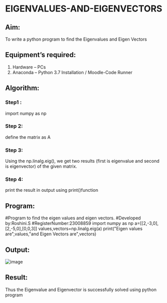 # EIGENVALUES-AND-EIGENVECTORS
## Aim:
To write a python program to find the Eigenvalues and Eigen Vectors
## Equipment’s required:
1. 	Hardware – PCs
2. 	Anaconda – Python 3.7 Installation / Moodle-Code Runner
## Algorithm:
### Step1 : 
import numpy as np
### Step 2: 
define the matrix as A
### Step 3: 
Using the np.linalg.eig(),  we get two results (first is eigenvalue and second is eigenvector) of the given matrix.
### Step 4: 
print the result in output using print()function
## Program:
#Program to find the eigen values and eigen vectors.
#Developed by:Roshini.S
#RegisterNumber:23008859
import numpy as np
a=[[2,-3,0],[2,-5,0],[0,0,3]]
values,vectors=np.linalg.eig(a)
print("Eigen values are",values,"and Eigen Vectors are",vectors)

## Output:
![image](https://github.com/23008859/EIGENVALUES-AND-EIGENVECTORS/assets/139117979/f9637984-fedb-4ed8-a5fe-1a05c956ca72)

## Result:
Thus the Eigenvalue and Eigenvector is successfully solved using python program
